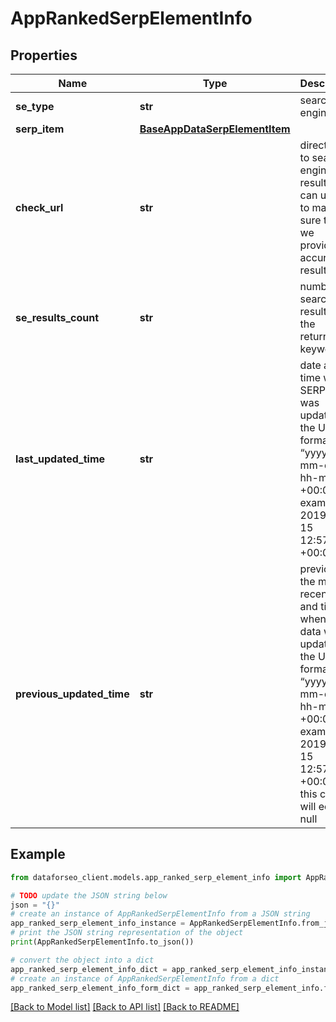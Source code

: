 # AppRankedSerpElementInfo


## Properties

Name | Type | Description | Notes
------------ | ------------- | ------------- | -------------
**se_type** | **str** | search engine type | [optional] 
**serp_item** | [**BaseAppDataSerpElementItem**](BaseAppDataSerpElementItem.md) |  | [optional] 
**check_url** | **str** | direct URL to search engine results you can use it to make sure that we provided accurate results | [optional] 
**se_results_count** | **str** | number of search results for the returned keyword | [optional] 
**last_updated_time** | **str** | date and time when SERP data was updated in the UTC format: “yyyy-mm-dd hh-mm-ss +00:00” example: 2019-11-15 12:57:46 +00:00 | [optional] 
**previous_updated_time** | **str** | previous to the most recent date and time when SERP data was updated in the UTC format: “yyyy-mm-dd hh-mm-ss +00:00” example: 2019-10-15 12:57:46 +00:00; in this case, will equal null | [optional] 

## Example

```python
from dataforseo_client.models.app_ranked_serp_element_info import AppRankedSerpElementInfo

# TODO update the JSON string below
json = "{}"
# create an instance of AppRankedSerpElementInfo from a JSON string
app_ranked_serp_element_info_instance = AppRankedSerpElementInfo.from_json(json)
# print the JSON string representation of the object
print(AppRankedSerpElementInfo.to_json())

# convert the object into a dict
app_ranked_serp_element_info_dict = app_ranked_serp_element_info_instance.to_dict()
# create an instance of AppRankedSerpElementInfo from a dict
app_ranked_serp_element_info_form_dict = app_ranked_serp_element_info.from_dict(app_ranked_serp_element_info_dict)
```
[[Back to Model list]](../README.md#documentation-for-models) [[Back to API list]](../README.md#documentation-for-api-endpoints) [[Back to README]](../README.md)


